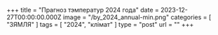 +++
title = "Прагноз тэмператур 2024 года"
date = 2023-12-27T00:00:00.000Z
image = "/by_2024_annual-min.png"
categories = [ "ЗЯМЛЯ" ]
tags = [ "2024", "клiмат" ]
type = "post"
url = ""
+++

